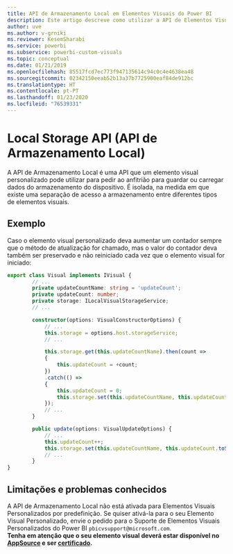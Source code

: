 ```yaml
---
title: API de Armazenamento Local em Elementos Visuais do Power BI
description: Este artigo descreve como utilizar a API de Elementos Visuais do Power BI para obter acesso a armazenamento local do browser
author: uve
ms.author: v-grniki
ms.reviewer: KesemSharabi
ms.service: powerbi
ms.subservice: powerbi-custom-visuals
ms.topic: conceptual
ms.date: 01/21/2019
ms.openlocfilehash: 85517fcd7ec773f947135614c94c0c4e4638ea48
ms.sourcegitcommit: 02342150eeab52b13a37b7725900eaf84de912bc
ms.translationtype: HT
ms.contentlocale: pt-PT
ms.lasthandoff: 01/23/2020
ms.locfileid: "76539331"
---
```

# <a name="local-storage-api"></a>Local Storage API (API de Armazenamento Local)

A API de Armazenamento Local é uma API que um elemento visual personalizado pode utilizar para pedir ao anfitrião para guardar ou carregar dados do armazenamento do dispositivo. É isolada, na medida em que existe uma separação de acesso a armazenamento entre diferentes tipos de elementos visuais.

## <a name="sample"></a>Exemplo

Caso o elemento visual personalizado deva aumentar um contador sempre que o método de atualização for chamado, mas o valor do contador deva também ser preservado e não reiniciado cada vez que o elemento visual for iniciado:

```typescript
export class Visual implements IVisual {
        // ...
        private updateCountName: string = 'updateCount';
        private updateCount: number;
        private storage: ILocalVisualStorageService;
        // ...

        constructor(options: VisualConstructorOptions) {
            // ...
            this.storage = options.host.storageService;
            // ...

            this.storage.get(this.updateCountName).then(count =>
            {
                this.updateCount = +count;
            })
            .catch(() =>
            {
                this.updateCount = 0;
                this.storage.set(this.updateCountName, this.updateCount.toString());
            });
            // ...
        }

        public update(options: VisualUpdateOptions) {
            // ...
            this.updateCount++;
            this.storage.set(this.updateCountName, this.updateCount.toString());
            // ...
        }
}
```

## <a name="known-limitations-and-issues"></a>Limitações e problemas conhecidos

A API de Armazenamento Local não está ativada para Elementos Visuais Personalizados por predefinição. Se quiser ativá-la para o seu Elemento Visual Personalizado, envie o pedido para o Suporte de Elementos Visuais Personalizados do Power BI `pbicvsupport@microsoft.com`.  
**Tenha em atenção que o seu elemento visual deverá estar disponível no [AppSource](https://appsource.microsoft.com/en-us/marketplace/apps?product=power-bi-visuals) e ser [certificado](https://powerbi.microsoft.com/en-us/documentation/powerbi-custom-visuals-certified/).**
